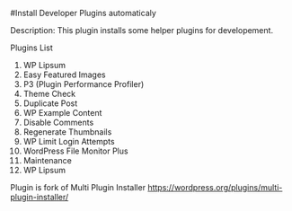 #Install Developer Plugins automaticaly

Description: This plugin installs some helper plugins for developement. 

Plugins List

1. WP Lipsum
2. Easy Featured Images
3. P3 (Plugin Performance Profiler)
4. Theme Check
5. Duplicate Post
6. WP Example Content
7. Disable Comments
8. Regenerate Thumbnails
9. WP Limit Login Attempts
10. WordPress File Monitor Plus
11. Maintenance
12. WP Lipsum


Plugin is fork of Multi Plugin Installer
https://wordpress.org/plugins/multi-plugin-installer/
